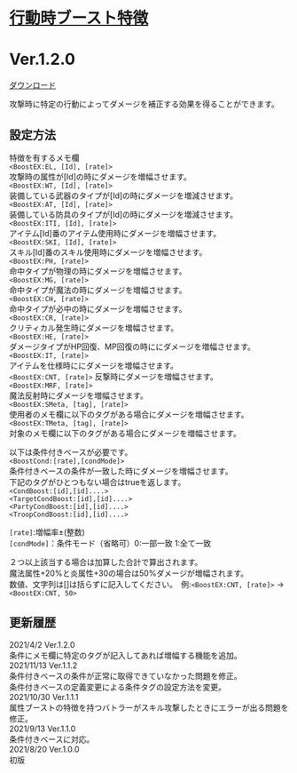 # [行動時ブースト特徴](https://raw.githubusercontent.com/nuun888/MZ/master/NUUN_boostEX.js)
# Ver.1.2.0
[ダウンロード](https://raw.githubusercontent.com/nuun888/MZ/master/NUUN_boostEX.js)

攻撃時に特定の行動によってダメージを補正する効果を得ることができます。

## 設定方法
特徴を有するメモ欄  
`<BoostEX:EL, [Id], [rate]>`  
攻撃時の属性が[Id]の時にダメージを増幅させます。  
`<BoostEX:WT, [Id], [rate]>`  
装備している武器のタイプが[Id]の時にダメージを増減させます。  
`<BoostEX:AT, [Id], [rate]>`  
装備している防具のタイプが[Id]の時にダメージを増減させます。  
`<BoostEX:ITI, [Id], [rate]>`  
アイテム[Id]番のアイテム使用時にダメージを増幅させます。  
`<BoostEX:SKI, [Id], [rate]>`  
スキル[Id]番のスキル使用時にダメージを増幅させます。  
`<BoostEX:PH, [rate]>`  
命中タイプが物理の時にダメージを増幅させます。  
`<BoostEX:MG, [rate]>`  
命中タイプが魔法の時にダメージを増幅させます。  
`<BoostEX:CH, [rate]>`  
命中タイプが必中の時にダメージを増幅させます。  
`<BoostEX:CR, [rate]>`  
クリティカル発生時にダメージを増幅させます。  
`<BoostEX:HE, [rate]>`  
ダメージタイプがHP回復、MP回復の時ににダメージを増幅させます。  
`<BoostEX:IT, [rate]>`  
アイテムを仕様時ににダメージを増幅させます。  
`<BoostEX:CNT, [rate]>`
反撃時にダメージを増幅させます。  
`<BoostEX:MRF, [rate]>`  
魔法反射時にダメージを増幅させます。    
`<BoostEX:SMeta, [tag], [rate]>`  
使用者のメモ欄に以下のタグがある場合にダメージを増幅させます。  
`<BoostEX:TMeta, [tag], [rate]>`  
対象のメモ欄に以下のタグがある場合にダメージを増幅させます。  

以下は条件付きベースが必要です。  
`<BoostCond:[rate],[condMode]>`  
条件付きベースの条件が一致した時にダメージを増幅させます。  
下記のタグがひとつもない場合はtrueを返します。  
`<CondBoost:[id],[id]....>`   
`<TargetCondBoost:[id],[id]....>`   
`<PartyCondBoost:[id],[id]....>`   
`<TroopCondBoost:[id],[id]....>`   

`[rate]`:増幅率±(整数)  
`[condMode]`：条件モード（省略可）0:一部一致 1:全て一致  

２つ以上該当する場合は加算した合計で算出されます。  
魔法属性+20%と炎属性+30の場合は50%ダメージが増幅されます。  
数値、文字列は[]は括らずに記入してください。　例:`<BoostEX:CNT, [rate]>` → `<BoostEX:CNT, 50>`  

## 更新履歴
2021/4/2 Ver.1.2.0  
条件にメモ欄に特定のタグが記入してあれば増幅する機能を追加。  
2021/11/13 Ver.1.1.2  
条件付きベースの条件が正常に取得できていなかった問題を修正。  
条件付きベースの定義変更による条件タグの設定方法を変更。  
2021/10/30 Ver.1.1.1  
属性ブーストの特徴を持つバトラーがスキル攻撃したときにエラーが出る問題を修正。  
2021/9/13 Ver.1.1.0  
条件付きベースに対応。  
2021/8/20 Ver.1.0.0  
初版
